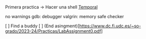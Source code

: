 

Primera practica -> Hacer una shell
[Temporal](https://www.dc.fi.udc.es/~so-grado/)

no warnings 
gdb: debugger
valgrin: memory safe checker

[ ] Find a buddy
[ ] (End asingment)[https://www.dc.fi.udc.es/~so-grado/2023-24/Practicas/LabAssignment0.pdf]
